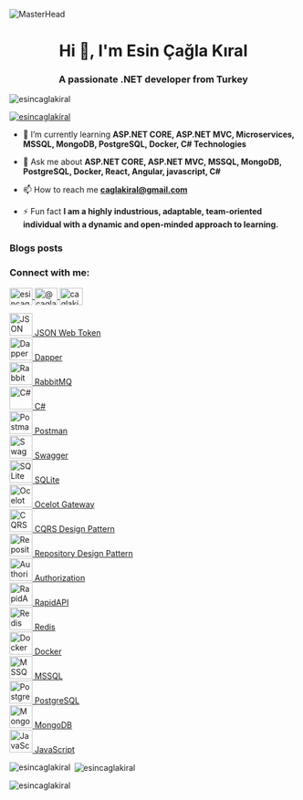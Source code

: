 ![MasterHead](https://miro.medium.com/v2/resize:fit:825/0*jZBSbWmvl6IF-YPW.png)

<h1 align="center">Hi 👋, I'm Esin Çağla Kıral</h1>
<h3 align="center">A passionate .NET developer from Turkey</h3>

<p align="left"> 
  <img src="https://komarev.com/ghpvc/?username=esincaglakiral&label=Profile%20views&color=0e75b6&style=flat" alt="esincaglakiral" /> 
</p>

<p align="left"> 
  <a href="https://github.com/ryo-ma/github-profile-trophy">
    <img src="https://github-profile-trophy.vercel.app/?username=esincaglakiral" alt="esincaglakiral" />
  </a> 
</p>

- 🌱 I’m currently learning **ASP.NET CORE, ASP.NET MVC, Microservices, MSSQL, MongoDB, PostgreSQL, Docker, C# Technologies**

- 💬 Ask me about **ASP.NET CORE, ASP.NET MVC, MSSQL, MongoDB, PostgreSQL, Docker, React, Angular, javascript, C#**

- 📫 How to reach me **caglakiral@gmail.com**

- ⚡ Fun fact **I am a highly industrious, adaptable, team-oriented individual with a dynamic and open-minded approach to learning.**

### Blogs posts
<!-- BLOG-POST-LIST:START -->
<!-- BLOG-POST-LIST:END -->

<h3 align="left">Connect with me:</h3>
<p align="left">
  <a href="https://linkedin.com/in/esincaglakiral" target="blank">
    <img align="center" src="https://raw.githubusercontent.com/rahuldkjain/github-profile-readme-generator/master/src/images/icons/Social/linked-in-alt.svg" alt="esincaglakiral" height="30" width="40" />
  </a>
  <a href="https://medium.com/@caglakiral" target="blank">
    <img align="center" src="https://raw.githubusercontent.com/rahuldkjain/github-profile-readme-generator/master/src/images/icons/Social/medium.svg" alt="@caglakiral" height="30" width="40" />
  </a>
  <a href="https://www.hackerrank.com/caglakiral" target="blank">
    <img align="center" src="https://raw.githubusercontent.com/rahuldkjain/github-profile-readme-generator/master/src/images/icons/Social/hackerrank.svg" alt="caglakiral" height="30" width="40" />
  </a>
</p>

<p align="left"> <a href="https://jwt.io/" target="_blank" rel="noreferrer"> <img src="https://img.icons8.com/fluency/48/000000/json-web-token.png" alt="JSON Web Token" width="40" height="40"/> JSON Web Token </a> <br/> <a href="https://dapper-tutorial.net/" target="_blank" rel="noreferrer"> <img src="https://img.icons8.com/color/48/000000/dapper.png" alt="Dapper" width="40" height="40"/> Dapper </a> <br/> <a href="https://www.rabbitmq.com/" target="_blank" rel="noreferrer"> <img src="https://img.icons8.com/color/48/000000/rabbitmq.png" alt="RabbitMQ" width="40" height="40"/> RabbitMQ </a> <br/> <a href="https://docs.microsoft.com/en-us/dotnet/csharp/" target="_blank" rel="noreferrer"> <img src="https://img.icons8.com/color/48/000000/c-sharp.png" alt="C#" width="40" height="40"/> C# </a> <br/> <a href="https://www.getpostman.com/" target="_blank" rel="noreferrer"> <img src="https://img.icons8.com/dusk/48/000000/postman-api.png" alt="Postman" width="40" height="40"/> Postman </a> <br/> <a href="https://swagger.io/" target="_blank" rel="noreferrer"> <img src="https://img.icons8.com/fluency/48/000000/api.png" alt="Swagger" width="40" height="40"/> Swagger </a> <br/> <a href="https://www.sqlite.org/" target="_blank" rel="noreferrer"> <img src="https://img.icons8.com/color/48/000000/sql.png" alt="SQLite" width="40" height="40"/> SQLite </a> <br/> <a href="https://ocelot.readthedocs.io/en/latest/" target="_blank" rel="noreferrer"> <img src="https://img.icons8.com/color/48/000000/api-settings.png" alt="Ocelot Gateway" width="40" height="40"/> Ocelot Gateway </a> <br/> <a href="https://www.dotnettricks.com/learn/designpatterns/cqrs-design-pattern-dotnet" target="_blank" rel="noreferrer"> <img src="https://img.icons8.com/fluency/48/000000/process.png" alt="CQRS Design Pattern" width="40" height="40"/> CQRS Design Pattern </a> <br/> <a href="https://martinfowler.com/eaaCatalog/repository.html" target="_blank" rel="noreferrer"> <img src="https://img.icons8.com/color/48/000000/folder-invoices.png" alt="Repository Design Pattern" width="40" height="40"/> Repository Design Pattern </a> <br/> <a href="https://docs.microsoft.com/en-us/aspnet/core/security/authorization/secure-data" target="_blank" rel="noreferrer"> <img src="https://img.icons8.com/color/48/000000/lock.png" alt="Authorization" width="40" height="40"/> Authorization </a> <br/> <a href="https://rapidapi.com/" target="_blank" rel="noreferrer"> <img src="https://img.icons8.com/color/48/000000/api.png" alt="RapidAPI" width="40" height="40"/> RapidAPI </a> <br/> <a href="https://redis.io/" target="_blank" rel="noreferrer"> <img src="https://img.icons8.com/color/48/000000/redis.png" alt="Redis" width="40" height="40"/> Redis </a> <br/> <a href="https://www.docker.com/" target="_blank" rel="noreferrer"> <img src="https://img.icons8.com/fluency/48/000000/docker.png" alt="Docker" width="40" height="40"/> Docker </a> <br/> <a href="https://www.microsoft.com/en-us/sql-server" target="_blank" rel="noreferrer"> <img src="https://img.icons8.com/color/48/000000/microsoft-sql-server.png" alt="MSSQL" width="40" height="40"/> MSSQL </a> <br/> <a href="https://www.postgresql.org/" target="_blank" rel="noreferrer"> <img src="https://img.icons8.com/color/48/000000/postgreesql.png" alt="PostgreSQL" width="40" height="40"/> PostgreSQL </a> <br/> <a href="https://www.mongodb.com/" target="_blank" rel="noreferrer"> <img src="https://img.icons8.com/color/48/000000/mongodb.png" alt="MongoDB" width="40" height="40"/> MongoDB </a> <br/> <a href="https://developer.mozilla.org/en-US/docs/Web/JavaScript" target="_blank" rel="noreferrer"> <img src="https://img.icons8.com/color/48/000000/javascript.png" alt="JavaScript" width="40" height="40"/> JavaScript </a> </p>



<p><img align="left" src="https://github-readme-stats.vercel.app/api/top-langs?username=esincaglakiral&show_icons=true&locale=en&layout=compact" alt="esincaglakiral" /></p>

<p>&nbsp;<img align="center" src="https://github-readme-stats.vercel.app/api?username=esincaglakiral&show_icons=true&locale=en" alt="esincaglakiral" /></p>

<p><img align="center" src="https://github-readme-streak-stats.herokuapp.com/?user=esincaglakiral&" alt="esincaglakiral" /></p>
